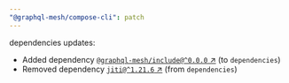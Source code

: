 ```yaml
---
"@graphql-mesh/compose-cli": patch
---
```

dependencies updates:
  - Added dependency [`@graphql-mesh/include@^0.0.0` ↗︎](https://www.npmjs.com/package/@graphql-mesh/include/v/0.0.0) (to `dependencies`)
  - Removed dependency [`jiti@^1.21.6` ↗︎](https://www.npmjs.com/package/jiti/v/1.21.6) (from `dependencies`)
